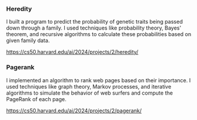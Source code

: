 ### Heredity
I built a program to predict the probability of genetic traits being passed down through a family. I used techniques like probability theory, Bayes' theorem, and recursive algorithms to calculate these probabilities based on given family data.

https://cs50.harvard.edu/ai/2024/projects/2/heredity/

### Pagerank
I implemented an algorithm to rank web pages based on their importance. I used techniques like graph theory, Markov processes, and iterative algorithms to simulate the behavior of web surfers and compute the PageRank of each page.

https://cs50.harvard.edu/ai/2024/projects/2/pagerank/



